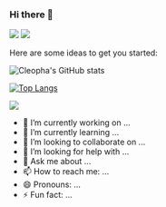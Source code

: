 ### Hi there 👋

<!--
**Cleopha/Cleopha** is a ✨ _special_ ✨ repository because its `README.md` (this file) appears on your GitHub profile.-->

<code><img src="https://img.shields.io/badge/🌐%20%20country-France%20🇫🇷-blue"/></code>
<code><img src="https://visitor-badge.glitch.me/badge?page_id=Cleopha&style=flat-square"/></code>

Here are some ideas to get you started:

![Cleopha's GitHub stats](https://github-readme-stats.vercel.app/api?username=Cleopha&theme=midnight-purple&show_icons=true)

[![Top Langs](https://github-readme-stats.vercel.app/api/top-langs/?username=Cleopha)](https://github.com/Cleopha/github-readme-stats)

![](https://github-readme-stats.vercel.app/api/wakatime?username=cleopha&layout=compact)

- 🔭 I’m currently working on ...
- 🌱 I’m currently learning ...
- 👯 I’m looking to collaborate on ...
- 🤔 I’m looking for help with ...
- 💬 Ask me about ...
- 📫 How to reach me: ...
- 😄 Pronouns: ...
- ⚡ Fun fact: ...
